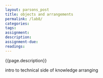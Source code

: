 ```yaml
---  
layout: parsons_post  
title: objects and arrangements
permalink: /lab8/  
categories:   
tags:  
assignment: 
description: 
assignment-due: 
readings: 
---  
```


{{page.description}}

intro to technical side of knowledge arranging
